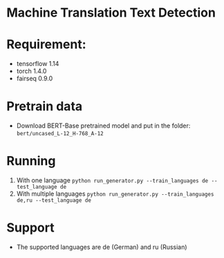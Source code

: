 # Machine Translation Text Detection

# Requirement:
- tensorflow 1.14
- torch 1.4.0
- fairseq 0.9.0

# Pretrain data
- Download BERT-Base pretrained model and put in the folder: `bert/uncased_L-12_H-768_A-12`

# Running 
1. With one language
`python run_generator.py --train_languages de --test_language de`
2. With multiple languages
`python run_generator.py --train_languages de,ru --test_language de`
# Support
- The supported languages are de (German) and ru (Russian)

